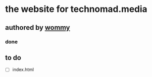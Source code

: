 # the website for technomad.media

## authored by [wommy](github.com/wommy)

### done
## to do

- [ ] index.html
